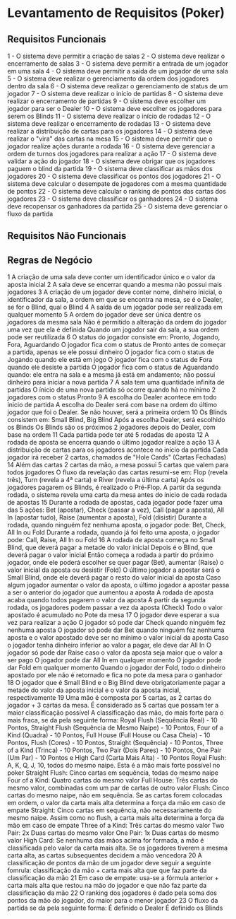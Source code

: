 # Levantamento de Requisitos (Poker)

## Requisitos Funcionais
1 - O sistema deve permitir a criação de salas
2 - O sistema deve realizar o encerramento de salas
3 - O sistema deve permitir a entrada de um jogador em uma sala
4 - O sistema deve permitir a saída de um jogador de uma sala
5 - O sistema deve realizar o gerenciamento da ordem dos jogadores dentro da sala
6 - O sistema deve realizar o gerenciamento de status de um jogador
7 - O sistema deve realizar o início de partidas
8 - O sistema deve realizar o encerramento de partidas
9 - O sistema deve escolher um jogador para ser o Dealer
10 - O sistema deve escolher os jogadores para serem os Blinds
11 - O sistema deve realizar o início de rodadas
12 - O sistema deve realizar o encerramento de rodadas
13 - O sistema deve realizar a distribuição de cartas para os jogadores
14 - O sistema deve realizar o "vira" das cartas na mesa
15 - O sistema deve permitir que o jogador realize ações durante a rodada
16 - O sistema deve gerenciar a ordem de turnos dos jogadores para realizar a ação
17 - O sistema deve validar a ação do jogador
18 - O sistema deve obrigar que os jogadores paguem o blind da partida
19 - O sistema deve classificar as mãos dos jogadores
20 - O sistema deve classificar os pontos dos jogadores
21 - O sistema deve calcular o desempate de jogadores com a mesma quantidade de pontos
22 - O sistema deve calcular o ranking de pontos das cartas dos jogadores
23 - O sistema deve classificar os ganhadores
24 - O sistema deve recopensar os ganhadores da partida
25 - O sistema deve gerenciar o fluxo da partida

## Requisitos Não Funcionais


## Regras de Negócio
1
    A criação de uma sala deve conter um identificador único e o valor da aposta inicial
2
    A sala deve se encerrar quando a mesma não possui mais jogadores
3
    A criação de um jogador deve conter nome, dinheiro inicial, o identificador da sala, a ordem em que se encontra na mesa, se é o Dealer, se for o Blind, qual o Blind
4
    A saída de um jogador pode ser realizada em qualquer momento
5
    A ordem do jogador deve ser única dentre os jogadores da mesma sala
    Não é permitido a alteração da ordem do jogador uma vez que ela é definida
    Quando um jogador sair da sala, a sua ordem pode ser reutilizada
6
    O status do jogador consiste em: Pronto, Jogando, Fora, Aguardando
    O jogador fica com o status de Pronto antes de começar a partida, apenas se ele possui dinheiro
    O jogador fica com o status de Jogando quando ele está em jogo
    O jogador fica com o status de Fora quando ele desiste a partida
    O jogador fica com o status de Aguardando quando: ele entra na sala e a mesma já está em andamento; não possui dinheiro para iniciar a nova partida
7
    A sala tem uma quantidade infinita de partidas
    O ínicio de uma nova partida só ocorre quando há no mínimo 2 jogadores com o status Pronto
9
    A escolha do Dealer acontece em todo ínicio de partida
    A escolha do Dealer será com base na ordem do último jogador que foi o Dealer. Se não houver, será a primeira ordem
10
    Os Blinds consistem em: Small Blind, Big Blind
    Após a escolha Dealer, será escolhido os Blinds
    Os Blinds são os próximos 2 jogadores depois do Dealer, com base na ordem
11
    Cada partida pode ter até 5 rodadas de aposta
12
    A rodada de aposta se encerra quando o último jogador realize a ação
13
    A distribuição de cartas para os jogadores acontece no início da partida
    Cada jogador irá receber 2 cartas, chamados de "Hole Cards" (Cartas Fechadas)
14
    Além das cartas 2 cartas da mão, a mesa possui 5 cartas que valem para todos jogadores
    O fluxo da revelação das cartas resumi-se em: Flop (revela três), Turn (revela a 4ª carta) e River (revela a última carta)
    Após os jogadores pagarem os Blinds, é realizado o Pré-Flop. A partir da segunda rodada, o sistema revela uma carta da mesa antes do ínicio de cada rodada de apostas
15
    Durante a rodada de apostas, cada jogador pode fazer uma das 5 ações: Bet (apostar), Check (passar a vez), Call (pagar a aposta), All In (apostar tudo), Raise (aumentar a aposta), Fold (disistir)
    Durante a rodada, quando ninguém fez nenhuma aposta, o jogador pode: Bet, Check, All In ou Fold
    Durante a rodada, quando já foi feito uma aposta, o jogador pode: Call, Raise, All In ou Fold
16
    A rodada de aposta começa no Small Blind, que deverá pagar a metade do valor inicial
    Depois é o Blind, que deverá pagar o valor inicial
    Então começa a rodada a partir do próximo jogador, onde ele poderá escolher se quer pagar (Bet), aumentar (Raise) o valor inicial da aposta ou desistir (Fold)
    O último jogador a apostar será o Small Blind, onde ele deverá pagar o resto do valor inicial da aposta
    Caso algum jogador aumentar o valor da aposta, o último jogador a apostar passa a ser o anterior do jogador que aumentou a aposta
    A rodada de aposta acaba quando todos pagarem o valor da aposta
    A partir da segunda rodada, os jogadores podem passar a vez da aposta (Check)
    Todo o valor apostado é acumulado no Pote da mesa
17
    O jogador deve esperar a sua vez para realizar a ação
    O jogador só pode dar Check quando ninguém fez nenhuma aposta
    O jogador só pode dar Bet quando ninguém fez nenhuma aposta e o valor apostado deve ser no mínimo o valor inicial da aposta
    Caso o jogador tenha dinheiro inferior ao valor a pagar, ele deve dar All In
    O jogador só pode dar Raise caso o valor da aposta seja maior que o valor a ser pago
    O jogador pode dar All In em qualquer momento
    O jogador pode dar Fold em qualquer momento
    Quando o jogador der Fold, todo o dinheiro apostado por ele não é retornado e fica no pote da mesa para o ganhador
18
    O jogador que é Small Blind e o Big Blind deve obrigatoriamente pagar a metade do valor da aposta inicial e o valor da aposta inicial, respectivamente
19
    Uma mão é composta por 5 cartas, as 2 cartas do jogador + 3 cartas da mesa. É considerado as 5 cartas que possam ter a maior classificação possível
    A classificação das mão, do mais forte para o mais fraca, se da pela seguinte forma:
    Royal Flush (Sequência Real) - 10 Pontos, Straight Flush (Sequência de Mesmo Naipe) - 10 Pontos, Four of a Kind (Quadra) - 10 Pontos, Full House (Full House ou Casa Cheia) - 10 Pontos, Flush (Cores) - 10 Pontos, Straight (Sequência) - 10 Pontos, Three of a Kind (Trinca) - 10 Pontos, Two Pair (Dois Pares) - 10 Pontos, One Pair (Um Par) - 10 Pontos e High Card (Carta Mais Alta) - 10 Pontos
    Royal Flush: A, K, Q, J, 10, todos do mesmo naipe. Esta é a mão mais forte possível no poker
    Straight Flush: Cinco cartas em sequência, todas do mesmo naipe
    Four of a Kind: Quatro cartas do mesmo valor
    Full House: Três cartas do mesmo valor, combinadas com um par de cartas de outro valor
    Flush: Cinco cartas do mesmo naipe, não em sequência. Se as cartas forem colocadas em ordem, o valor da carta mais alta determina a força da mão em caso de empate
    Straight: Cinco cartas em sequência, não necessariamente do mesmo naipe. Assim como no flush, a carta mais alta determina a força da mão em caso de empate
    Three of a Kind: Três cartas do mesmo valor
    Two Pair: 2x Duas cartas do mesmo valor
    One Pair: 1x Duas cartas do mesmo valor
    High Card: Se nenhuma das mãos acima for formada, a mão é classificada pelo valor da carta mais alta. Se os jogadores tiverem a mesma carta alta, as cartas subsequentes decidem a mão vencedora
20
    A classificação de pontos da mão de um jogador deve seguir a seguinte fomrula: classificação da mão + carta mais alta que que faz parte da classificação da mão
21
    Em caso de empate: usa-se a fórmula anterior + carta mais alta que restou na mão do jogador e que não faz parte da classificação da mão
22
    O ranking dos jogadores é dado pela soma dos pontos da mão do jogador, do maior para o menor jogador
23
    O fluxo da partida se da pela seguinte forma:
    É definido o Dealer
    É definido os Blinds
